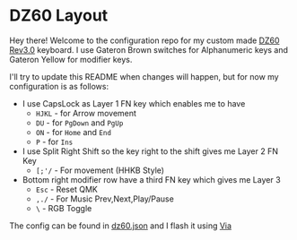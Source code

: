 # DZ60 Layout
Hey there! Welcome to the configuration repo for my custom made [DZ60 Rev3.0](https://kbdfans.com/products/dz60-60-pcb) keyboard.
I use Gateron Brown switches for Alphanumeric keys and Gateron Yellow for modifier keys.

I'll try to update this README when changes will happen, but for now my configuration is as follows:

* I use CapsLock as Layer 1 FN key which enables me to have
    * `HJKL` - for Arrow movement
    * `DU` - for `PgDown` and `PgUp`
    * `ON` - for `Home` and `End`
    * `P` - for `Ins`
* I use Split Right Shift so the key right to the shift gives me Layer 2 FN Key
    * `[;'/` - For movement (HHKB Style)
* Bottom right modifier row have a third FN key which gives me Layer 3
    * `Esc` - Reset QMK
    * `,./` - For Music Prev,Next,Play/Pause
    * `\` - RGB Toggle

The config can be found in [dz60.json](dz60.json) and I flash it using [Via](https://www.caniusevia.com/)
